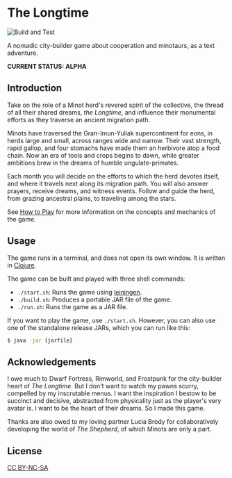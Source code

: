# The Longtime

![Build and Test](https://github.com/garbados/the-longtime-game/actions/workflows/tests.yaml/badge.svg)

A nomadic city-builder game about cooperation and minotaurs, as a text adventure.

**CURRENT STATUS: ALPHA**

## Introduction

Take on the role of a Minot herd's revered spirit of the collective, the thread of all their shared dreams, *the Longtime*, and influence their monumental efforts as they traverse an ancient migration path.

Minots have traversed the Gran-Imun-Yuliak supercontinent for eons, in herds large and small, across ranges wide and narrow. Their vast strength, rapid gallop, and four stomachs have made them an herbivore atop a food chain. Now an era of tools and crops begins to dawn, while greater ambitions brew in the dreams of humble ungulate-primates.

Each month you will decide on the efforts to which the herd devotes itself, and where it travels next along its migration path. You will also answer prayers, receive dreams, and witness events. Follow and guide the herd, from grazing ancestral plains, to traveling among the stars.

See [How to Play](./doc/howtoplay.md) for more information on the concepts and mechanics of the game.

## Usage

The game runs in a terminal, and does not open its own window. It is written in [Clojure](https://clojure.org/).

The game can be built and played with three shell commands:

- `./start.sh`: Runs the game using [leiningen](https://leiningen.org/).
- `./build.sh`: Produces a portable JAR file of the game.
- `./run.sh`: Runs the game as a JAR file.

If you want to play the game, use `./start.sh`. However, you can also use one of the standalone release JARs, which you can run like this:

```sh
$ java -jar {jarfile}
```

## Acknowledgements

I owe much to Dwarf Fortress, Rimworld, and Frostpunk for the city-builder heart of *The Longtime*. But I don't want to watch my pawns scurry, compelled by my inscrutable menus. I want the inspiration I bestow to be succinct and decisive, abstracted from physicality just as the player's very avatar is. I want to be the heart of their dreams. So I made this game.

Thanks are also owed to my loving partner Lucia Brody for collaboratively developing the world of *The Shepherd*, of which Minots are only a part.

## License

[CC BY-NC-SA](https://creativecommons.org/licenses/by-nc-sa/4.0/deed.en)

